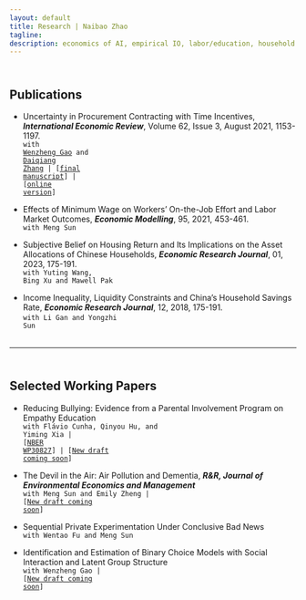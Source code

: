 ```yaml
---
layout: default
title: Research | Naibao Zhao
tagline: 
description: economics of AI, empirical IO, labor/education, household finance, applied micro.
---
```

<!--
<div class="navbar">
    <div class="navbar-inner">
        <ul class="nav">
            <li><a href="#current">current courses</a></li>
            <li><a href="#shortcourses">short courses</a></li>
            <li><a href="#misc">misc lectures</a></li>
            <li><a href="#old">former courses</a></li>
        </ul>
    </div>
</div> -->
## <a name="instructor"></a> <br/> Publications

- Uncertainty in Procurement Contracting with Time Incentives, <strong><em>International Economic Review</em></strong>, Volume 62, Issue 3, August 2021, 1153-1197.<br/>
  <code>with <a href="https://sites.google.com/view/wenzhenggao">Wenzheng Gao</a> and <a href="https://sites.google.com/view/daiqiang/home?authuser=0">Daiqiang Zhang</a> | [<a href="{{ BASE_PATH }}/research/ab_final_IER.pdf">final manuscript</a>] | [<a href="https://onlinelibrary.wiley.com/doi/full/10.1111/iere.12509">online version</a>]</code><br/>

- Effects of Minimum Wage on Workers’ On-the-Job Effort and Labor Market Outcomes, <strong><em>Economic Modelling</em></strong>, 95, 2021, 453-461. <br/>
  <code>with Meng Sun</code><br/>

- Subjective Belief on Housing Return and Its Implications on the Asset Allocations of Chinese Households, <strong><em>Economic Research Journal</em></strong>, 01, 2023, 175-191.<br/>
  <code>with Yuting Wang, Bing Xu and Mawell Pak</code><br/>

<!-- [In Chinese: "房产预期回报率视角下的中国家庭资产配置"，<strong>《经济研究》</strong>2023年第1期。] -->

- Income Inequality, Liquidity Constraints and China’s Household Savings Rate, <strong><em>Economic Research Journal</em></strong>, 12, 2018, 175-191.<br/>
  <code>with Li Gan and Yongzhi Sun</code><br/><br/>

<!-- [In Chinese: "收入不平等、流动性约束与中国家庭储蓄率"，<strong>《经济研究》</strong>2018年第12期。该文被人大复印报刊资料《国民经济管理》2019 年第 4 期全文转载。] -->

---
## <a name="instructor"></a> <br/> Selected Working Papers

- Reducing Bullying: Evidence from a Parental Involvement Program on Empathy Education <br/>
  <code>with Flávio Cunha, Qinyou Hu, and Yiming Xia | [<a href="https://www.nber.org/people/nzhao?page=1&perPage=50">NBER WP30827</a>] | [<a href="{{ BASE_PATH }}/research/empathy.pdf">New draft coming soon</a>]</code><br/>


- The Devil in the Air: Air Pollution and Dementia, <strong><em>R&R, Journal of Environmental Economics and Management</em></strong><br/>
  <code>with Meng Sun and Emily Zheng | [<a href="{{ BASE_PATH }}/research/dementia.pdf">New draft coming soon</a>]</code><br/>


- Sequential Private Experimentation Under Conclusive Bad News<br/>
  <code>with Wentao Fu and Meng Sun</code> 
  
 
- Identification and Estimation of Binary Choice Models with Social Interaction and Latent Group Structure<br/>
  <code>with Wenzheng Gao | [<a href="{{ BASE_PATH }}/research/binarySI.pdf">New draft coming soon</a>]</code> <br/><br/>
